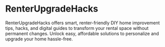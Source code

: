 # RenterUpgradeHacks
RenterUpgradeHacks offers smart, renter-friendly DIY home improvement tips, hacks, and digital guides to transform your rental space without permanent changes. Unlock easy, affordable solutions to personalize and upgrade your home hassle-free.
